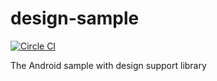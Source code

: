 # design-sample

[![Circle CI](https://circleci.com/gh/silviusko/design-sample.svg?style=svg)](https://circleci.com/gh/silviusko/design-sample)

The Android sample with design support library
